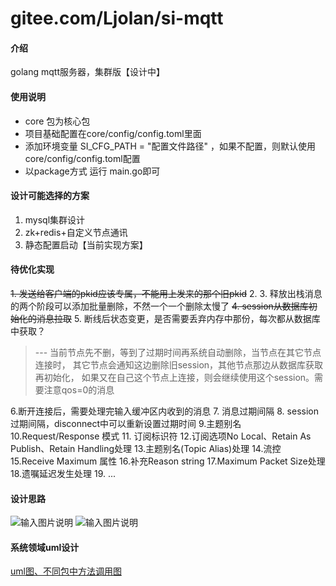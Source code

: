 # gitee.com/Ljolan/si-mqtt

#### 介绍
golang mqtt服务器，集群版【设计中】

#### 使用说明

- core 包为核心包
- 项目基础配置在core/config/config.toml里面
- 添加环境变量 SI_CFG_PATH = "配置文件路径" ，如果不配置，则默认使用core/config/config.toml配置
- 以package方式 运行 main.go即可

#### 设计可能选择的方案
1. mysql集群设计
2. zk+redis+自定义节点通讯
3. 静态配置启动【当前实现方案】

#### 待优化实现
~~1. 发送给客户端的pkid应该专属，不能用上发来的那个旧pkid~~
2. 
3. 释放出栈消息的两个阶段可以添加批量删除，不然一个一个删除太慢了
~~4. session从数据库初始化的消息拉取~~
5. 断线后状态变更，是否需要丢弃内存中那份，每次都从数据库中获取？ 
   > --- 当前节点先不删，等到了过期时间再系统自动删除，当节点在其它节点连接时，
        其它节点会通知这边删除旧session，其他节点那边从数据库获取再初始化，
        如果又在自己这个节点上连接，则会继续使用这个session。需要注意qos=0的消息
   
6.断开连接后，需要处理完输入缓冲区内收到的消息
7. 消息过期间隔
8. session过期间隔，disconnect中可以重新设置过期时间
9.主题别名
10.Request/Response 模式
11. 订阅标识符
12.订阅选项No Local、Retain As Publish、Retain Handling处理
13.主题别名(Topic Alias)处理
14.流控
15.Receive Maximum 属性
16.补充Reason string
17.Maximum Packet Size处理
18.遗嘱延迟发生处理
19. ...

#### 设计思路
![输入图片说明](https://images.gitee.com/uploads/images/2021/0903/231523_cbe216ec_3048600.png "客户端消息处理.excalidraw.png")
![输入图片说明](https://images.gitee.com/uploads/images/2021/0903/232740_351967e7_3048600.png "共享订阅集群通知.excalidraw.png")

#### 系统领域uml设计
[uml图、不同包中方法调用图](https://gitee.com/Ljolan/si-mqtt/tree/dev-cluster-v1/image)
